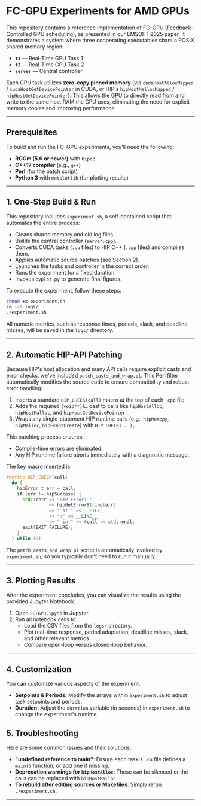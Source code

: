 # FC-GPU Experiments for AMD GPUs

This repository contains a reference implementation of FC-GPU (Feedback-Controlled GPU scheduling), as presented in our EMSOFT 2025 paper. It demonstrates a system where three cooperating executables share a POSIX shared memory region:

  * **`t1`** — Real-Time GPU Task 1
  * **`t2`** — Real-Time GPU Task 2
  * **`server`** — Central controller

Each GPU task utilizes **zero-copy pinned memory** (via `cudaHostAllocMapped` / `cudaHostGetDevicePointer` in CUDA, or HIP's `hipHostMallocMapped` / `hipHostGetDevicePointer`). This allows the GPU to directly read from and write to the same host RAM the CPU uses, eliminating the need for explicit memory copies and improving performance.

-----

## Prerequisites

To build and run the FC-GPU experiments, you'll need the following:

  * **ROCm (5.6 or newer)** with `hipcc`
  * **C++17 compiler** (e.g., `g++`)
  * **Perl** (for the patch script)
  * **Python 3** with `matplotlib` (for plotting results)

-----

## 1\. One-Step Build & Run

This repository includes `experiment.sh`, a self-contained script that automates the entire process:

  * Cleans shared memory and old log files.
  * Builds the central controller (`server.cpp`).
  * Converts CUDA tasks (`.cu` files) to HIP C++ (`.cpp` files) and compiles them.
  * Applies automatic source patches (see Section 2).
  * Launches the tasks and controller in the correct order.
  * Runs the experiment for a fixed duration.
  * Invokes `pyplot.py` to generate final figures.

To execute the experiment, follow these steps:

```bash
chmod +x experiment.sh
rm -rf logs/
./experiment.sh
```

All numeric metrics, such as response times, periods, slack, and deadline misses, will be saved in the `logs/` directory.

-----

## 2\. Automatic HIP-API Patching

Because HIP's host allocation and many API calls require explicit casts and error checks, we've included `patch_casts_and_wrap.pl`. This Perl filter automatically modifies the source code to ensure compatibility and robust error handling:

1.  Inserts a standard `HIP_CHECK(call)` macro at the top of each `.cpp` file.
2.  Adds the required `(void**)&…` cast to calls like `hipHostAlloc`, `hipHostMalloc`, and `hipHostGetDevicePointer`.
3.  Wraps any single-statement HIP runtime calls (e.g., `hipMemcpy`, `hipMalloc`, `hipEventCreate`) with `HIP_CHECK( … );`.

This patching process ensures:

  * Compile-time errors are eliminated.
  * Any HIP runtime failure aborts immediately with a diagnostic message.

The key macro inserted is:

```c++
#define HIP_CHECK(call)                                                          \
  do {                                                                           \
    hipError_t err = call;                                                       \
    if (err != hipSuccess) {                                                     \
      std::cerr << "HIP Error: "                                                 \
                << hipGetErrorString(err)                                        \
                << " at " << __FILE__                                            \
                << ":" << __LINE__                                               \
                << " in " << #call << std::endl;                                 \
      exit(EXIT_FAILURE);                                                        \
    }                                                                            \
  } while (0)
```

The `patch_casts_and_wrap.pl` script is automatically invoked by `experiment.sh`, so you typically don't need to run it manually.

-----

## 3\. Plotting Results

After the experiment concludes, you can visualize the results using the provided Jupyter Notebook.

1.  Open `FC-GPU.ipynb` in Jupyter.
2.  Run all notebook cells to:
      * Load the CSV files from the `logs/` directory.
      * Plot real-time response, period adaptation, deadline misses, slack, and other relevant metrics.
      * Compare open-loop versus closed-loop behavior.

-----

## 4\. Customization

You can customize various aspects of the experiment:

  * **Setpoints & Periods:** Modify the arrays within `experiment.sh` to adjust task setpoints and periods.
  * **Duration:** Adjust the `duration` variable (in seconds) in `experiment.sh` to change the experiment's runtime.


## 5\. Troubleshooting

Here are some common issues and their solutions:

  * **"undefined reference to main"**: Ensure each task's `.cu` file defines a `main()` function, or add one if missing.
  * **Deprecation warnings for `hipHostAlloc`**: These can be silenced or the calls can be replaced with `hipHostMalloc`.
  * **To rebuild after editing sources or Makefiles**: Simply rerun `./experiment.sh`.

-----
